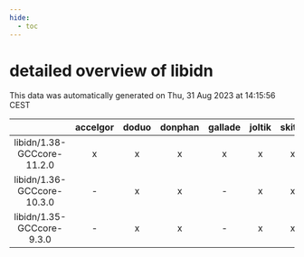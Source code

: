 ```yaml
---
hide:
  - toc
---
```


detailed overview of libidn
===========================


This data was automatically generated on Thu, 31 Aug 2023 at 14:15:56 CEST  

| |accelgor|doduo|donphan|gallade|joltik|skitty|swalot|victini|
| :---: | :---: | :---: | :---: | :---: | :---: | :---: | :---: | :---: |
|libidn/1.38-GCCcore-11.2.0|x|x|x|x|x|x|x|x|
|libidn/1.36-GCCcore-10.3.0|-|x|x|-|x|x|x|x|
|libidn/1.35-GCCcore-9.3.0|-|x|x|-|x|x|x|x|
